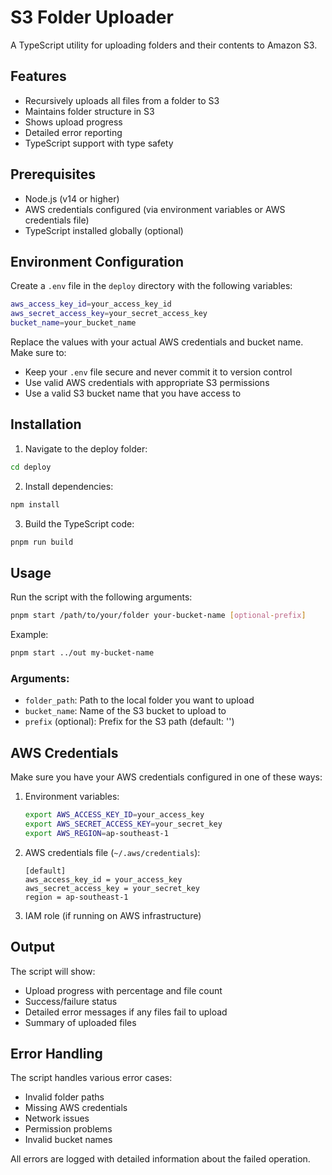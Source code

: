 # S3 Folder Uploader

A TypeScript utility for uploading folders and their contents to Amazon S3.

## Features

- Recursively uploads all files from a folder to S3
- Maintains folder structure in S3
- Shows upload progress
- Detailed error reporting
- TypeScript support with type safety

## Prerequisites

- Node.js (v14 or higher)
- AWS credentials configured (via environment variables or AWS credentials file)
- TypeScript installed globally (optional)

## Environment Configuration

Create a `.env` file in the `deploy` directory with the following variables:

```bash
aws_access_key_id=your_access_key_id
aws_secret_access_key=your_secret_access_key
bucket_name=your_bucket_name
```

Replace the values with your actual AWS credentials and bucket name. Make sure to:

- Keep your `.env` file secure and never commit it to version control
- Use valid AWS credentials with appropriate S3 permissions
- Use a valid S3 bucket name that you have access to

## Installation

1. Navigate to the deploy folder:

```bash
cd deploy
```

2. Install dependencies:

```bash
npm install
```

3. Build the TypeScript code:

```bash
pnpm run build
```

## Usage

Run the script with the following arguments:

```bash
pnpm start /path/to/your/folder your-bucket-name [optional-prefix]
```

Example:

```bash
pnpm start ../out my-bucket-name
```

### Arguments:

- `folder_path`: Path to the local folder you want to upload
- `bucket_name`: Name of the S3 bucket to upload to
- `prefix` (optional): Prefix for the S3 path (default: '')

## AWS Credentials

Make sure you have your AWS credentials configured in one of these ways:

1. Environment variables:

   ```bash
   export AWS_ACCESS_KEY_ID=your_access_key
   export AWS_SECRET_ACCESS_KEY=your_secret_key
   export AWS_REGION=ap-southeast-1
   ```

2. AWS credentials file (`~/.aws/credentials`):

   ```
   [default]
   aws_access_key_id = your_access_key
   aws_secret_access_key = your_secret_key
   region = ap-southeast-1
   ```

3. IAM role (if running on AWS infrastructure)

## Output

The script will show:

- Upload progress with percentage and file count
- Success/failure status
- Detailed error messages if any files fail to upload
- Summary of uploaded files

## Error Handling

The script handles various error cases:

- Invalid folder paths
- Missing AWS credentials
- Network issues
- Permission problems
- Invalid bucket names

All errors are logged with detailed information about the failed operation.
